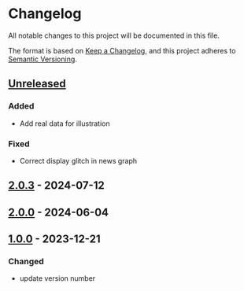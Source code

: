 # Changelog

All notable changes to this project will be documented in this file.

The format is based on [Keep a Changelog](https://keepachangelog.com/en/1.1.0/), and this project adheres
to [Semantic Versioning](https://semver.org/spec/v2.0.0.html).

## [Unreleased]

### Added

* Add real data for illustration

### Fixed

* Correct display glitch in news graph  

## [2.0.3] - 2024-07-12

## [2.0.0] - 2024-06-04

## [1.0.0] - 2023-12-21

### Changed

* update version number

[Unreleased]: https://github.com/rjdverse/rjd3nowcasting/compare/v2.0.3...HEAD
[2.0.3]: https://github.com/rjdverse/rjd3nowcasting/compare/v2.0.0...v2.0.3
[2.0.0]: https://github.com/rjdverse/rjd3nowcasting/compare/v1.0.0...v2.0.0
[1.0.0]: https://github.com/rjdverse/rjd3nowcasting/releases/tag/v1.0.0
